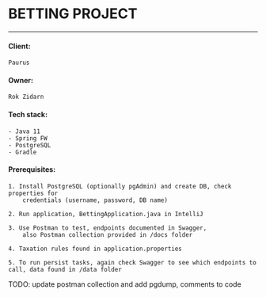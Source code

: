 # BETTING PROJECT
__________________

#### Client:
    Paurus
#### Owner:
    Rok Zidarn

#### Tech stack:

    - Java 11
    - Spring FW
    - PostgreSQL
    - Gradle

#### Prerequisites:

    1. Install PostgreSQL (optionally pgAdmin) and create DB, check properties for
        credentials (username, password, DB name)

    2. Run application, BettingApplication.java in IntelliJ

    3. Use Postman to test, endpoints documented in Swagger,
        also Postman collection provided in /docs folder

    4. Taxation rules found in application.properties

    5. To run persist tasks, again check Swagger to see which endpoints to call, data found in /data folder

TODO: update postman collection and add pgdump, comments to code